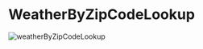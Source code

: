 # WeatherByZipCodeLookup

![weatherByZipCodeLookup](https://user-images.githubusercontent.com/19453096/149486637-8ea3057b-6877-4f1d-abda-ae158453fc1a.png)
